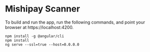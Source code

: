 # Mishipay Scanner


To build and run the app, run the following commands, and point your browser at https://localhost:4200.

```shell script
npm install -g @angular/cli
npm install
ng serve --ssl=true --host=0.0.0.0
```
